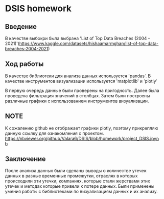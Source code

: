 # DSIS homework
## Введение

В качестве выбокри была выбрана 'List of Top Data Breaches (2004 - 2021)'(https://www.kaggle.com/datasets/hishaamarmghan/list-of-top-data-breaches-2004-2021)

## Ход работы

В качестве библиотеки для анализа данных используется 'pandas'. В качестве инструментов визуализации используется 'matplotlib' и 'plotly'

В первую очередь данные были проверены на пригодность. Далее была проведена фильтрация значений в столбцах. Затем были построены различные графики с использованием инструментов визуализации.

## NOTE

К сожалению github не отображает графики plotly, поэтому прикрепляю данную ссылку для ознакомления с проектом. 
https://nbviewer.org/github/Valara6/DSIS/blob/homework/project_DSIS.ipynb

## Заключение

После анализа данных были сделаны выводы о количестве утечек данных в разные временные промежутки, отраслях в которых происходили эти утечки, компаниях, которые стали жерствами этих утечек и методах которые привели к потере данных. Были применены умения работы с библиотеками по визуализациям данных и их анализу.

